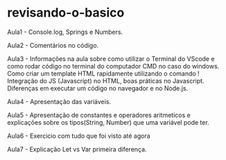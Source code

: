 # revisando-o-basico
Aula1 - Console.log, Springs e Numbers.

Aula2 - Comentários no código.

Aula3 - Informações na aula sobre como utilizar o Terminal do VScode e como rodar código no terminal do computador CMD no caso do windows. Como criar um template HTML rapidamente utilizando o comando ! Integração do JS (Javascript) no HTML, boas práticas no Javascript. Diferenças em executar um código no navegador e no Node.js.

Aula4 - Apresentação das variáveis.

Aula5 - Apresentação de constantes e operadores aritmeticos e explicações sobre os tipos(String, Number) que uma variável pode ter.

Aula6 - Exercicio com tudo que foi visto até agora

Aula7 - Explicação Let vs Var primeira diferença.